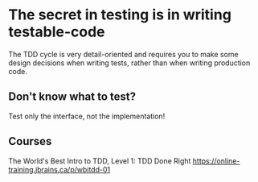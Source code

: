 # The secret in testing is in writing testable-code

The TDD cycle is very detail-oriented and requires you to make some design decisions when writing tests, rather than when writing production code.

## Don't know what to test?
Test only the interface, not the implementation!

## Courses

The World's Best Intro to TDD, Level 1: TDD Done Right https://online-training.jbrains.ca/p/wbitdd-01
